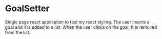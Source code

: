 # GoalSetter
Single page react application to test my react styling. The user inserts a goal and it is added to a list. When the user clicks on the goal, It is removed from the list.
